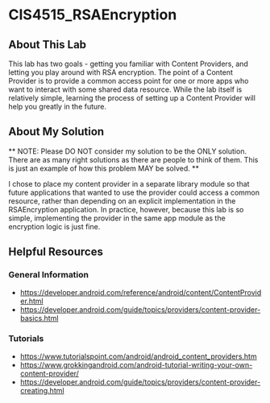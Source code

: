# CIS4515_RSAEncryption

## About This Lab
This lab has two goals - getting you familiar with Content Providers, and letting you play around
with RSA encryption.  The point of a Content Provider is to provide a common access point for one or
more apps who want to interact with some shared data resource.  While the lab itself is relatively
simple, learning the process of setting up a Content Provider will help you greatly in the future.

## About My Solution
** NOTE: Please DO NOT consider my solution to be the ONLY solution.  There are as many right
solutions as there are people to think of them.  This is just an example of how this problem MAY be
solved. **

I chose to place my content provider in a separate library module so that future applications that
wanted to use the provider could access a common resource, rather than depending on an explicit
implementation in the RSAEncryption application.  In practice, however, because this lab is so simple,
implementing the provider in the same app module as the encryption logic is just fine.

## Helpful Resources

### General Information
* https://developer.android.com/reference/android/content/ContentProvider.html
* https://developer.android.com/guide/topics/providers/content-provider-basics.html

### Tutorials
* https://www.tutorialspoint.com/android/android_content_providers.htm
* https://www.grokkingandroid.com/android-tutorial-writing-your-own-content-provider/
* https://developer.android.com/guide/topics/providers/content-provider-creating.html

